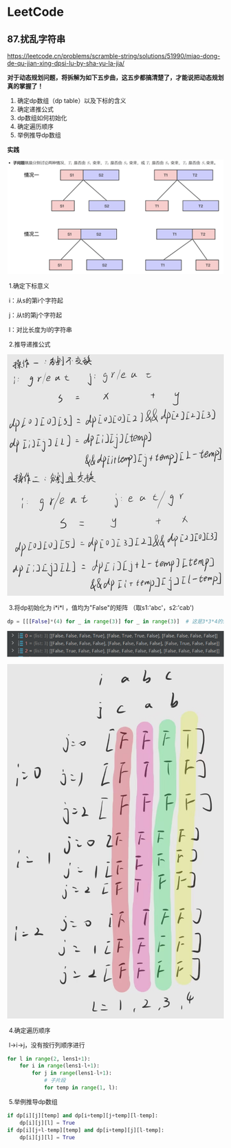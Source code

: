 # LeetCode

## 87.扰乱字符串

https://leetcode.cn/problems/scramble-string/solutions/51990/miao-dong-de-qu-jian-xing-dpsi-lu-by-sha-yu-la-jia/

**对于动态规划问题，将拆解为如下五步曲，这五步都搞清楚了，才能说把动态规划真的掌握了！**

1. 确定dp数组（dp table）以及下标的含义
2. 确定递推公式
3. dp数组如何初始化
4. 确定遍历顺序
5. 举例推导dp数组

**实践**

![image-20241104165028001](./my_LeetCode.assets/image-20241104165028001.png)

​	1.确定下标意义

​		i：从s的第i个字符起

​		j：从t的第j个字符起

​		l：对比长度为l的字符串

​	2.推导递推公式

![87a4f7ce752f6f399929e9510c25444](./my_LeetCode.assets/87a4f7ce752f6f399929e9510c25444.jpg)

​	3.将dp初始化为 i\*i\*l ，值均为"False"的矩阵 （取s1:'abc'，s2:'cab')

```python
dp = [[[False]*(4) for _ in range(3)] for _ in range(3)]  # 这是3*3*4的矩阵 代码从左往右，矩阵从外向内生成
```



![image-20241104161858373](./my_LeetCode.assets/image-20241104161858373.png)



![image-20241104161719090](./my_LeetCode.assets/image-20241104161719090.png)



​	4.确定遍历顺序

​		l->i->j，没有按行列顺序进行

```python
for l in range(2, lens1+1):
    for i in range(lens1-l+1):
        for j in range(lens1-l+1):
            # 子片段
            for temp in range(1, l):
```

​	5.举例推导dp数组

```python
if dp[i][j][temp] and dp[i+temp][j+temp][l-temp]:
    dp[i][j][l] = True
if dp[i][j+l-temp][temp] and dp[i+temp][j][l-temp]:
    dp[i][j][l] = True
```

